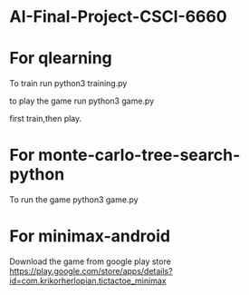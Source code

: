 # AI-Final-Project-CSCI-6660


# For qlearning
To train run python3 training.py

to play the game run python3 game.py

first train,then play.


# For monte-carlo-tree-search-python

To run the game python3 game.py

# For minimax-android
Download the game from google play store https://play.google.com/store/apps/details?id=com.krikorherlopian.tictactoe_minimax
